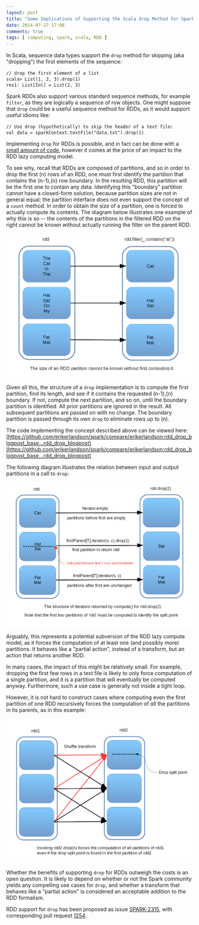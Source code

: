 ```yaml
---
layout: post
title: "Some Implications of Supporting the Scala drop Method for Spark RDDs"
date: 2014-07-27 17:08
comments: true
tags: [ computing, spark, scala, RDD ]
---
```

In Scala, sequence data types support the `drop` method for skipping (aka "dropping") the first elements of the sequence:

    // drop the first element of a list
    scala> List(1, 2, 3).drop(1)
    res1: List[Int] = List(2, 3)

Spark RDDs also support various standard sequence methods, for example `filter`, as they are logically a sequence of row objects.  One might suppose that `drop` could be a useful sequence method for RDDs, as it would support useful idioms like:

    // Use drop (hypothetically) to skip the header of a text file:
    val data = sparkContext.textFile("data.txt").drop(1)

Implementing `drop` for RDDs is possible, and in fact can be done with a [small amount of code](https://github.com/erikerlandson/spark/compare/erikerlandson:rdd_drop_blogpost_base...rdd_drop_blogpost), however it comes at the price of an impact to the RDD lazy computing model. 

To see why, recall that RDDs are composed of partitions, and so in order to drop the first (n) rows of an RDD, one must first identify the partition that contains the (n-1),(n) row boundary.  In the resulting RDD, this partition will be the first one to contain any data.  Identifying this "boundary" partition cannot have a closed-form solution, because partition sizes are not in general equal;  the partition interface does not even support the concept of a `count` method.  In order to obtain the size of a partition, one is forced to actually compute its contents.  The diagram below illustrates one example of why this is so -- the contents of the partitions in the filtered RDD on the right cannot be known without actually running the filter on the parent RDD:

![image](/assets/images/rdd_drop/rdd-drop-1.png)


Given all this, the structure of a `drop` implementation is to compute the first partition, find its length, and see if it contains the requested (n-1),(n) boundary.  If not, compute the next partition, and so on, until the boundary partition is identified.  All prior partitions are ignored in the result.  All subsequent partitions are passed on with no change.  The boundary partition is passed through its own `drop` to eliminate rows up to (n).  

The code implementing the concept described above can be viewed here:
[https://github.com/erikerlandson/spark/compare/erikerlandson:rdd_drop_blogpost_base...rdd_drop_blogpost](https://github.com/erikerlandson/spark/compare/erikerlandson:rdd_drop_blogpost_base...rdd_drop_blogpost)

The following diagram illustrates the relation between input and output partitions in a call to `drop`:

![image](/assets/images/rdd_drop/rdd-drop-2.png)


Arguably, this represents a potential subversion of the RDD lazy compute model, as it forces the computation of at least one (and possibly more) partitions.  It behaves like a "partial action", instead of a transform, but an action that returns another RDD.

In many cases, the impact of this might be relatively small.  For example, dropping the first few rows in a text file is likely to only force computation of a single partition, and it is a partition that will eventually be computed anyway.  Furthermore, such a use case is generally not inside a tight loop.

However, it is not hard to construct cases where computing even the first partition of one RDD recursively forces the computation of *all* the partitions in its parents, as in this example:

![image](/assets/images/rdd_drop/rdd-drop-3.png)


Whether the benefits of supporting `drop` for RDDs outweigh the costs is an open question.  It is likely to depend on whether or not the Spark community yields any compelling use cases for `drop`, and whether a transform that behaves like a "partial action" is considered an acceptable addition to the RDD formalism.

RDD support for `drop` has been proposed as issue [SPARK-2315](https://issues.apache.org/jira/browse/SPARK-2315), with corresponding pull request [1254](https://github.com/apache/spark/pull/1254/).
